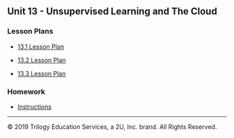 ## Unit 13 - Unsupervised Learning and The Cloud

### Lesson Plans

* [13.1 Lesson Plan](1/LessonPlan.md)

* [13.2 Lesson Plan](2/LessonPlan.md)

* [13.3 Lesson Plan](3/LessonPlan.md)

### Homework

* [Instructions](../../02-Homework/13-AWS-Lex/Instructions/README.md)

- - -

© 2019 Trilogy Education Services, a 2U, Inc. brand. All Rights Reserved.
